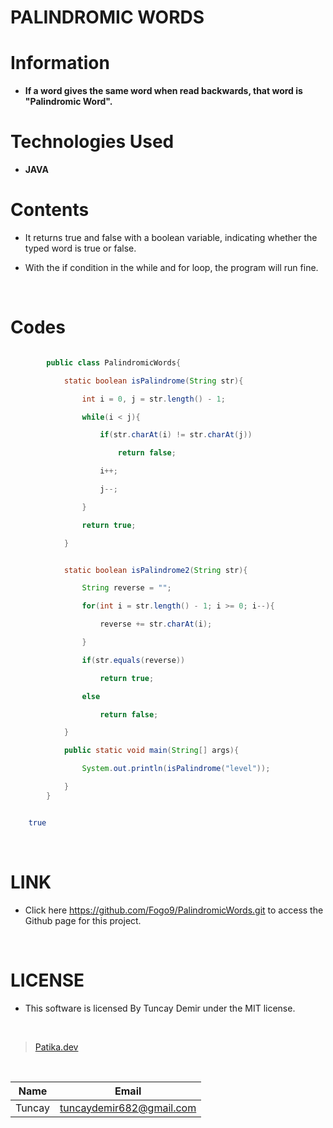 # **PALINDROMIC WORDS**

# Information

* **If a word gives the same word when read backwards, that word is "Palindromic Word".**

# Technologies Used

* **JAVA**

# Contents

* It returns true and false with a boolean variable, indicating whether the typed word is true or false.

* With the if condition in the while and for loop, the program will run fine.

<br />

# Codes

```Java

        public class PalindromicWords{

            static boolean isPalindrome(String str){

                int i = 0, j = str.length() - 1;

                while(i < j){

                    if(str.charAt(i) != str.charAt(j))

                        return false;

                    i++;

                    j--;

                }

                return true;

            }


```

```Java

            static boolean isPalindrome2(String str){

                String reverse = "";

                for(int i = str.length() - 1; i >= 0; i--){

                    reverse += str.charAt(i);

                }

                if(str.equals(reverse))

                    return true;

                else

                    return false;

            }

            public static void main(String[] args){

                System.out.println(isPalindrome("level"));

            }
        }

```

```bash

    true

```

<br />

# LINK

* Click here https://github.com/Fogo9/PalindromicWords.git to access the Github page for this project.

<br />

# LICENSE

* This software is licensed By Tuncay Demir under the MIT license.

<br />

>[Patika.dev](https://app.patika.dev/fogomurphy)

<br/>

| Name |  Email |
| ---- |  ----- |
| Tuncay | tuncaydemir682@gmail.com |
